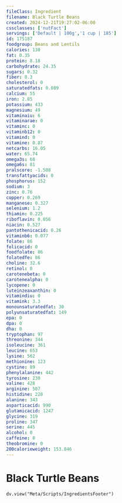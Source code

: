 ```yaml
---
fileClass: Ingredient
filename: Black Turtle Beans
created: 2024-12-21T19:27:02-06:00
cssclasses: ['nutFact']
servings: ['Default | 100g','1 cup | 185']
id: 175187
foodgroup: Beans and Lentils
calories: 130
fat: 0.35
protein: 8.18
carbohydrate: 24.35
sugars: 0.32
fiber: 8.3
cholesterol: 0
saturatedfats: 0.089
calcium: 55
iron: 2.85
potassium: 433
magnesium: 49
vitaminaiu: 6
vitaminarae: 0
vitaminc: 0
vitaminb12: 0
vitamind: 0
vitamine: 0.87
netcarbs: 16.05
water: 65.74
omega3s: 68
omega6s: 81
pralscore: -1.508
transfattyacids: 0
phosphorus: 152
sodium: 3
zinc: 0.76
copper: 0.269
manganese: 0.327
selenium: 1.2
thiamin: 0.225
riboflavin: 0.056
niacin: 0.527
pantothenicacid: 0.26
vitaminb6: 0.077
folate: 86
folicacid: 0
foodfolate: 86
folatedfe: 86
choline: 32.6
retinol: 0
carotenebeta: 0
carotenealpha: 0
lycopene: 0
luteinzeaxanthin: 0
vitamindiu: 0
vitamink: 3.3
monounsaturatedfat: 30
polyunsaturatedfat: 149
epa: 0
dpa: 0
dha: 0
tryptophan: 97
threonine: 344
isoleucine: 361
leucine: 653
lysine: 562
methionine: 123
cystine: 89
phenylalanine: 442
tyrosine: 230
valine: 428
arginine: 507
histidine: 228
alanine: 343
asparticacid: 990
glutamicacid: 1247
glycine: 319
proline: 347
serine: 445
alcohol: 0
caffeine: 0
theobromine: 0
200calorieweight: 153.846
---
```


# Black Turtle Beans

```dataviewjs
dv.view("Meta/Scripts/IngredientsFooter")
```
